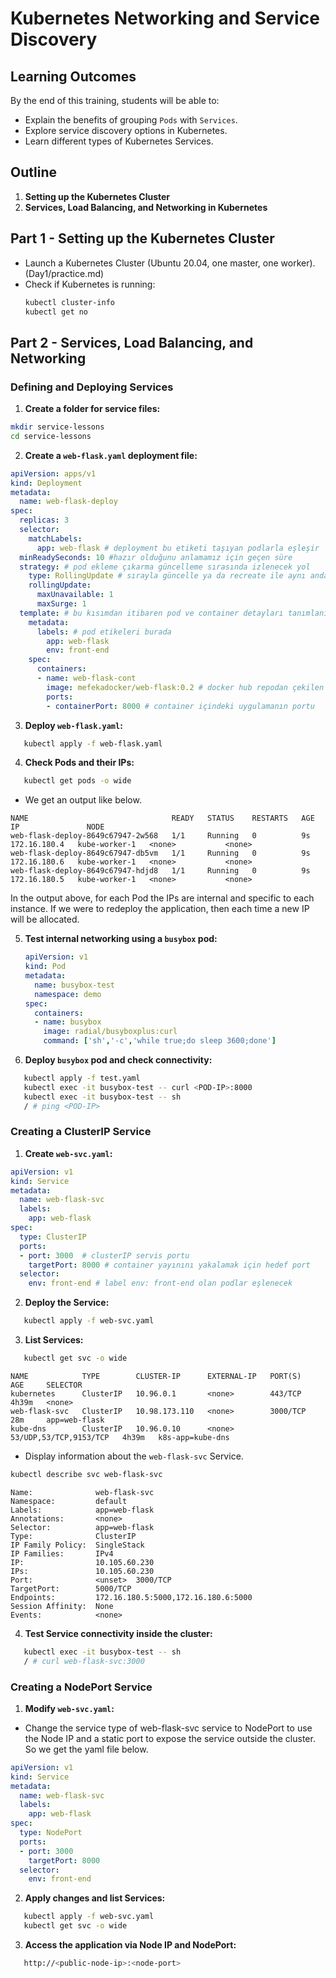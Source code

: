# Kubernetes Networking and Service Discovery

## Learning Outcomes

By the end of this training, students will be able to:

- Explain the benefits of grouping `Pods` with `Services`.
- Explore service discovery options in Kubernetes.
- Learn different types of Kubernetes Services.

## Outline

1. **Setting up the Kubernetes Cluster**
2. **Services, Load Balancing, and Networking in Kubernetes**

## Part 1 - Setting up the Kubernetes Cluster

- Launch a Kubernetes Cluster (Ubuntu 20.04, one master, one worker).(Day1/practice.md)
- Check if Kubernetes is running:
  ```bash
  kubectl cluster-info
  kubectl get no
  ```

## Part 2 - Services, Load Balancing, and Networking

### Defining and Deploying Services

1. **Create a folder for service files:**
```bash
mkdir service-lessons
cd service-lessons
```

2. **Create a `web-flask.yaml` deployment file:**
```yaml
apiVersion: apps/v1 
kind: Deployment 
metadata:
  name: web-flask-deploy
spec:
  replicas: 3 
  selector:  
    matchLabels:
      app: web-flask # deployment bu etiketi taşıyan podlarla eşleşir
  minReadySeconds: 10 #hazır olduğunu anlamamız için geçen süre
  strategy: # pod ekleme çıkarma güncelleme sırasında izlenecek yol
    type: RollingUpdate # sırayla güncelle ya da recreate ile aynı anda güncelle
    rollingUpdate:
      maxUnavailable: 1 
      maxSurge: 1 
  template: # bu kısımdan itibaren pod ve container detayları tanımlanır
    metadata:
      labels: # pod etikeleri burada
        app: web-flask
        env: front-end
    spec:
      containers:
      - name: web-flask-cont
        image: mefekadocker/web-flask:0.2 # docker hub repodan çekilen imajın adı
        ports:
        - containerPort: 8000 # container içindeki uygulamanın portu
```

3. **Deploy `web-flask.yaml`:**
```bash
   kubectl apply -f web-flask.yaml
 ```

4. **Check Pods and their IPs:**
```bash
   kubectl get pods -o wide
```
- We get an output like below.

```text
NAME                                READY   STATUS    RESTARTS   AGE   IP               NODE
web-flask-deploy-8649c67947-2w568   1/1     Running   0          9s    172.16.180.4   kube-worker-1   <none>           <none>
web-flask-deploy-8649c67947-db5vm   1/1     Running   0          9s    172.16.180.6   kube-worker-1   <none>           <none>
web-flask-deploy-8649c67947-hdjd8   1/1     Running   0          9s    172.16.180.5   kube-worker-1   <none>           <none>
```

In the output above, for each Pod the IPs are internal and specific to each instance. If we were to redeploy the application, then each time a new IP will be allocated.

5. **Test internal networking using a `busybox` pod:**
   ```yaml
   apiVersion: v1
   kind: Pod
   metadata:
     name: busybox-test
     namespace: demo
   spec:
     containers:
     - name: busybox
       image: radial/busyboxplus:curl
       command: ['sh','-c','while true;do sleep 3600;done']
   ```

6. **Deploy `busybox` pod and check connectivity:**
```bash
   kubectl apply -f test.yaml
   kubectl exec -it busybox-test -- curl <POD-IP>:8000 
   kubectl exec -it busybox-test -- sh
   / # ping <POD-IP>
```

### Creating a ClusterIP Service

1. **Create `web-svc.yaml`:**
```yaml
apiVersion: v1
kind: Service   
metadata:
  name: web-flask-svc
  labels:
    app: web-flask
spec:
  type: ClusterIP  
  ports:
  - port: 3000  # clusterIP servis portu
    targetPort: 8000 # container yayınını yakalamak için hedef port
  selector:
    env: front-end # label env: front-end olan podlar eşlenecek
```

2. **Deploy the Service:**
```bash
   kubectl apply -f web-svc.yaml
 ```

3. **List Services:**
```bash
   kubectl get svc -o wide
```
```text
NAME            TYPE        CLUSTER-IP      EXTERNAL-IP   PORT(S)                  AGE     SELECTOR
kubernetes      ClusterIP   10.96.0.1       <none>        443/TCP                  4h39m   <none>
web-flask-svc   ClusterIP   10.98.173.110   <none>        3000/TCP                 28m     app=web-flask
kube-dns        ClusterIP   10.96.0.10      <none>        53/UDP,53/TCP,9153/TCP   4h39m   k8s-app=kube-dns
```
- Display information about the `web-flask-svc` Service.

```bash
kubectl describe svc web-flask-svc
```

```text
Name:              web-flask-svc
Namespace:         default
Labels:            app=web-flask
Annotations:       <none>
Selector:          app=web-flask
Type:              ClusterIP
IP Family Policy:  SingleStack
IP Families:       IPv4 
IP:                10.105.60.230
IPs:               10.105.60.230
Port:              <unset>  3000/TCP
TargetPort:        5000/TCP
Endpoints:         172.16.180.5:5000,172.16.180.6:5000
Session Affinity:  None
Events:            <none>
```

4. **Test Service connectivity inside the cluster:**
```bash
   kubectl exec -it busybox-test -- sh
   / # curl web-flask-svc:3000
```

### Creating a NodePort Service

1. **Modify `web-svc.yaml`:**
- Change the service type of web-flask-svc service to NodePort to use the Node IP and a static port to expose the service outside the cluster. So we get the yaml file below.

```yaml
apiVersion: v1
kind: Service   
metadata:
  name: web-flask-svc
  labels:
    app: web-flask
spec:
  type: NodePort  
  ports:
  - port: 3000  
    targetPort: 8000
  selector:
    env: front-end 
```

2. **Apply changes and list Services:**
```bash
   kubectl apply -f web-svc.yaml
   kubectl get svc -o wide
```

3. **Access the application via Node IP and NodePort:**
```bash
   http://<public-node-ip>:<node-port>
```